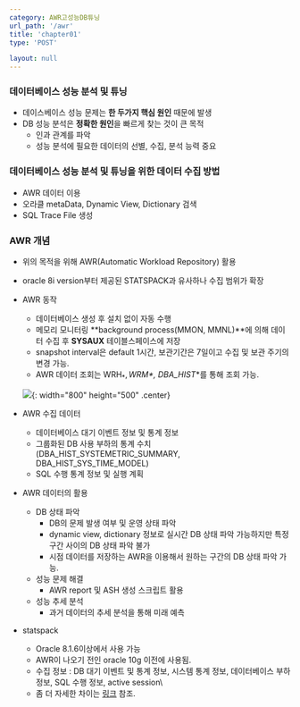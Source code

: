 ```yaml
---
category: AWR고성능DB튜닝
url_path: '/awr'
title: 'chapter01'
type: 'POST'

layout: null
---
```



### 데이터베이스 성능 분석 및 튜닝

- 데이스베이스 성능 문제는 **한 두가지 핵심 원인** 때문에 발생
- DB 성능 분석은 **정확한 원인**을 빠르게 찾는 것이 큰 목적
    - 인과 관계를 파악
    - 성능 분석에 필요한 데이터의 선별, 수집, 분석 능력 중요

### 데이터베이스 성능 분석 및 튜닝을 위한 데이터 수집 방법
- AWR 데이터 이용
- 오라클 metaData, Dynamic View, Dictionary 검색
- SQL Trace File 생성


### AWR 개념 
- 위의 목적을 위해 AWR(Automatic Workload Repository) 활용
- oracle 8i version부터 제공된 STATSPACK과 유사하나 수집 범위가 확장
- AWR 동작
    - 데이터베이스 생성 후 설치 없이 자동 수행
    - 메모리 모니터링 **background process(MMON, MMNL)**에 의해 데이터 수집 후 **SYSAUX** 테이블스페이스에 저장
    - snapshot interval은 default 1시간, 보관기간은 7일이고 수집 및 보관 주기의 변경 가능.
    - AWR 데이터 조회는 WRH$_*, WRM$_*, DBA_HIST_*를 통해 조회 가능.
    
    ![](https://github.com/lght2000/ssang.github.io/blob/master/img/Oracle-AWR-Report.png?raw=true){: width="800" height="500"  .center}

- AWR 수집 데이터 
    - 데이터베이스 대기 이벤트 정보 및 통계 정보
    - 그룹화된 DB 사용 부하의 통계 수치(DBA_HIST_SYSTEMETRIC_SUMMARY, DBA_HIST_SYS_TIME_MODEL)
    - SQL 수행 통계 정보 및 실행 계획
    
- AWR 데이터의 활용
    - DB 상태 파악
        - DB의 문제 발생 여부 및 운영 상태 파악
        - dynamic view, dictionary 정보로 실시간 DB 상태 파악 가능하지만 특정 구간 사이의 DB 상태 파악 불가
        - 시점 데이터를 저장하는 AWR을 이용해서 원하는 구간의 DB 상태 파악 가능.
    - 성능 문제 해결
        - AWR report 및 ASH 생성 스크립트 활용
    - 성능 추세 분석
        - 과거 데이터의 추세 분석을 통해 미래 예측
    
- statspack
    - Oracle 8.1.6이상에서 사용 가능
    - AWR이 나오기 전인 oracle 10g 이전에 사용됨.
    - 수집 정보 : DB 대기 이벤트 및 통계 정보, 시스템 통계 정보, 데이터베이스 부하 정보, SQL 수행 정보, active session\
    - 좀 더 자세한 차이는  [링크](http://wiki.gurubee.net/pages/viewpage.action?pageId=30965836) 참조.





